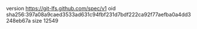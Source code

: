version https://git-lfs.github.com/spec/v1
oid sha256:397a08a9caed3533ad631c94fbf231d7bdf222ca92f77aefba0a4dd3248eb67a
size 12549
